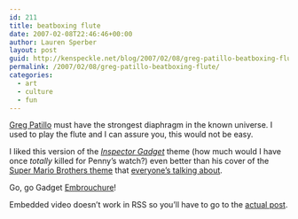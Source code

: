 ```yaml
---
id: 211
title: beatboxing flute
date: 2007-02-08T22:46:46+00:00
author: Lauren Sperber
layout: post
guid: http://kenspeckle.net/blog/2007/02/08/greg-patillo-beatboxing-flute/
permalink: /2007/02/08/greg-patillo-beatboxing-flute/
categories:
  - art
  - culture
  - fun
---
```

[Greg Patillo](http://www.myspace.com/pattillostyle "myspace profile") must have the strongest diaphragm in the known universe. I used to play the flute and I can assure you, this would not be easy.

I liked this version of the [_Inspector Gadget_](http://en.wikipedia.org/wiki/Inspector_Gadget "wikipedia article") theme (how much would I have once _totally_ killed for Penny&#8217;s watch?) even better than his cover of the [Super Mario Brothers theme](http://www.youtube.com/watch?v=crfrKqFp0Zg) that [everyone&#8217;s talking about](http://www.boingboing.net/2007/02/06/super_mario_theme_on.html "boing boing post").

Go, go Gadget [Embrouchure](http://en.wikipedia.org/wiki/Embouchure)!



<p class="rss">
  Embedded video doesn&#8217;t work in RSS so you&#8217;ll have to go to the <a href="http://kenspeckle.net/blog/2007/02/08/greg-patillo-beatboxing-flute/">actual post</a>.
</p>